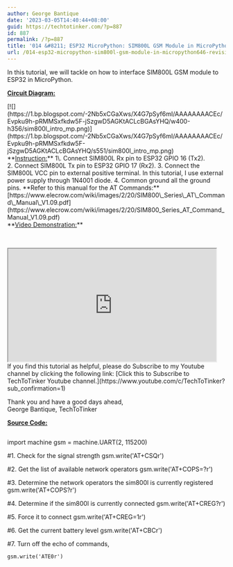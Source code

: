 ```yaml
---
author: George Bantique
date: '2023-03-05T14:40:44+08:00'
guid: https://techtotinker.com/?p=887
id: 887
permalink: /?p=887
title: '014 &#8211; ESP32 MicroPython: SIM800L GSM Module in MicroPython'
url: /014-esp32-micropython-sim800l-gsm-module-in-micropython646-revision-v1-014-8211-ESP32-MicroPython-SIM800L-GSM-Module-in-MicroPython
---
```



In this tutorial, we will tackle on how to interface SIM800L GSM module to ESP32 in MicroPython.

**<u>Circuit Diagram:</u>**

<div style="clear: both; text-align: left;">[![](https://1.bp.blogspot.com/-2Nb5xCGaXws/X4G7pSyf6mI/AAAAAAAACEc/Evpku9h-pRMMSxfkdw5F-jSzgwD5AGKtACLcBGAsYHQ/w400-h356/sim800l_intro_mp.png)](https://1.bp.blogspot.com/-2Nb5xCGaXws/X4G7pSyf6mI/AAAAAAAACEc/Evpku9h-pRMMSxfkdw5F-jSzgwD5AGKtACLcBGAsYHQ/s551/sim800l_intro_mp.png)</div>**<u>Instruction:</u>**  
1\. Connect SIM800L Rx pin to ESP32 GPIO 16 (Tx2).

<div>2. Connect SIM800L Tx pin to ESP32 GPIO 17 (Rx2).  
3. Connect the SIM800L VCC pin to external positive terminal. In this tutorial, I use external power supply through 1N4001 diode.  
4. Common ground all the ground pins. **Refer to this manual for the AT Commands:**

</div><div>[https://www.elecrow.com/wiki/images/2/20/SIM800\_Series\_AT\_Command\_Manual\_V1.09.pdf](https://www.elecrow.com/wiki/images/2/20/SIM800_Series_AT_Command_Manual_V1.09.pdf)</div>**<u>Video Demonstration:</u>**

**<u>  
</u><u></u>**

<div style="clear: both; text-align: left;"><iframe allowfullscreen="" height="260" loading="lazy" src="https://www.youtube.com/embed/uKGD9oKQJSs" width="480" youtube-src-=""></iframe></div>If you find this tutorial as helpful, please do Subscribe to my Youtube channel by clicking the following link: [Click this to Subscribe to TechToTinker Youtube channel.](https://www.youtube.com/c/TechToTinker?sub_confirmation=1)

Thank you and have a good days ahead,  
George Bantique, TechToTinker

**<u>Source Code:</u>**

```
```
import machine
gsm = machine.UART(2, 115200)

#1. Check for the signal strength
gsm.write('AT+CSQr')

#2. Get the list of available network operators
gsm.write('AT+COPS=?r')

#3. Determine the network operators the sim800l is currently registered
gsm.write('AT+COPS?r')

#4. Determine if the sim800l is currently connected
gsm.write('AT+CREG?r')

#5. Force it to connect
gsm.write('AT+CREG=1r')

#6. Get the current battery level
gsm.write('AT+CBCr')

#7. Turn off the echo of commands, 

```# use ATE0 to turnoff and ATE1 to turnon.
gsm.write('ATE0r')
```